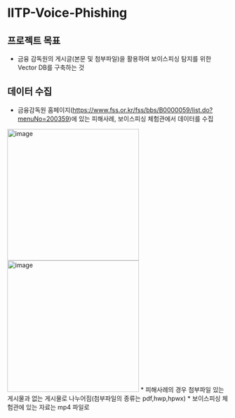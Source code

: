 # IITP-Voice-Phishing

## 프로젝트 목표
* 금융 감독원의 게시글(본문 및 첨부파일)을 활용하여 보이스피싱 탐지를 위한 Vector DB를 구축하는 것

## 데이터 수집
* 금융감독원 홈페이지(<https://www.fss.or.kr/fss/bbs/B0000059/list.do?menuNo=200359>)에 있는 피해사례, 보이스피싱 체험관에서 데이터를 수집
<img width="300" height="300" alt="image" src="https://github.com/user-attachments/assets/9f5e6133-3737-4278-af4e-2eca00271e2f" />
<img width="300" height="300" alt="image" src="https://github.com/user-attachments/assets/5e916e25-d32d-413e-a52e-82acdfd1e151" />
* 피해사례의 경우 첨부파일 있는 게시물과 없는 게시물로 나누어짐(첨부파일의 종류는 pdf,hwp,hpwx) 
* 보이스피싱 체험관에 있는 자료는 mp4 파일로 
 
